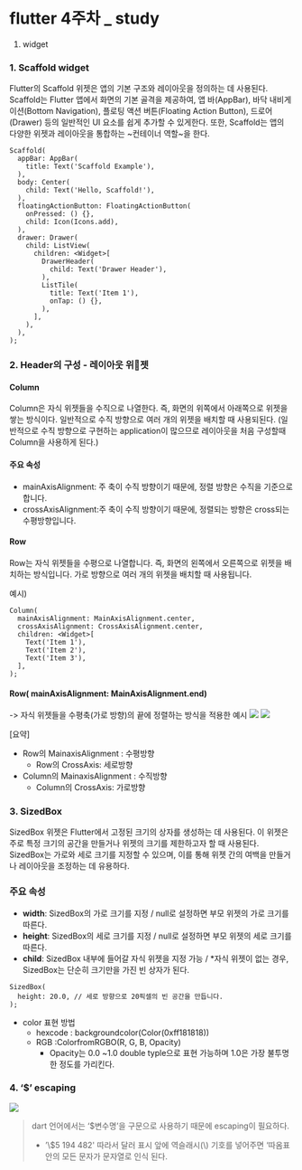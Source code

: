 # flutter 4주차 _ study 
1. widget
### 1. Scaffold widget
Flutter의 Scaffold 위젯은 앱의 기본 구조와 레이아웃을 정의하는 데 사용된다. Scaffold는 Flutter 앱에서 화면의 기본 골격을 제공하여, 앱 바(AppBar), 바닥 내비게이션(Bottom Navigation), 플로팅 액션 버튼(Floating Action Button), 드로어(Drawer) 등의 일반적인 UI 요소를 쉽게 추가할 수 있게한다. 또한, Scaffold는 앱의 다양한 위젯과 레이아웃을 통합하는 ~컨테이너 역할~을 한다. 

```
Scaffold(
  appBar: AppBar(
    title: Text('Scaffold Example'),
  ),
  body: Center(
    child: Text('Hello, Scaffold!'),
  ),
  floatingActionButton: FloatingActionButton(
    onPressed: () {},
    child: Icon(Icons.add),
  ),
  drawer: Drawer(
    child: ListView(
      children: <Widget>[
        DrawerHeader(
          child: Text('Drawer Header'),
        ),
        ListTile(
          title: Text('Item 1'),
          onTap: () {},
        ),
      ],
    ),
  ),
);
```


### 2. Header의 구성 - 레이아웃 위젯
#### Column 
Column은 자식 위젯들을 수직으로 나열한다. 즉, 화면의 위쪽에서 아래쪽으로 위젯을 쌓는 방식이다. 일반적으로 수직 방향으로 여러 개의 위젯을 배치할 때 사용되된다. (일반적으로 수직 방향으로 구현하는 application이 많으므로 레이아웃을 처음 구성할때 Column을 사용하게 된다.)

#### 주요 속성
- mainAxisAlignment: 주 축이 수직 방향이기 때문에, 정렬 방향은 수직을 기준으로 합니다.
- crossAxisAlignment:주 축이 수직 방향이기 때문에, 정렬되는 방향은 cross되는 수평방향입니다. 

#### Row
Row는 자식 위젯들을 수평으로 나열합니다. 즉, 화면의 왼쪽에서 오른쪽으로 위젯을 배치하는 방식입니다. 가로 방향으로 여러 개의 위젯을 배치할 때 사용됩니다.

예시)
```
Column(
  mainAxisAlignment: MainAxisAlignment.center,
  crossAxisAlignment: CrossAxisAlignment.center,
  children: <Widget>[
    Text('Item 1'),
    Text('Item 2'),
    Text('Item 3'),
  ],
);
```


#### Row( mainAxisAlignment: MainAxisAlignment.end) 
-> 자식 위젯들을 수평축(가로 방향)의 끝에 정렬하는 방식을 적용한 예시 
![](image.png)
![](image%202.png)

[요약]
- Row의 MainaxisAlignment : 수평방향
  - Row의 CrossAxis: 세로방향
- Column의 MainaxisAlignment : 수직방향
  - Column의 CrossAxis: 가로방향 

### 3. SizedBox
SizedBox 위젯은 Flutter에서 고정된 크기의 상자를 생성하는 데 사용된다. 이 위젯은 주로 특정 크기의 공간을 만들거나 위젯의 크기를 제한하고자 할 때 사용된다. SizedBox는 가로와 세로 크기를 지정할 수 있으며, 이를 통해 위젯 간의 여백을 만들거나 레이아웃을 조정하는 데 유용하다.

### 주요 속성
* **width**: SizedBox의 가로 크기를 지정 /  null로 설정하면 부모 위젯의 가로 크기를 따른다.
* **height**: SizedBox의 세로 크기를 지정 / null로 설정하면 부모 위젯의 세로 크기를 따른다.
* **child**: SizedBox 내부에 들어갈 자식 위젯을 지정 가능 / *자식 위젯이 없는 경우, SizedBox는 단순히 크기만을 가진 빈 상자가 된다.

```
SizedBox(
  height: 20.0, // 세로 방향으로 20픽셀의 빈 공간을 만듭니다.
);
```

- color 표현 방법
  - hexcode : backgroundcolor(Color(0xff181818))
  - RGB :ColorfromRGBO(R, G, B, Opacity)
    - Opacity는 0.0 ~1.0 double typle으로 표현 가능하며 1.0은 가장 불투명한 정도를 가리킨다. 


### 4. ‘$’ escaping
![](image%204.png)
> dart 언어에서는 ‘$변수명’을 구문으로 사용하기 때문에 escaping이 필요하다. 
> - ’\\$5 194 482' 따라서 달러 표시 앞에 역슬래시(\\) 기호를 넣어주면 ‘따옴표 안의 모든 문자가 문자열로 인식 된다. 



